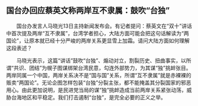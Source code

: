 ## 国台办回应蔡英文称两岸互不隶属：鼓吹“台独”
　　国台办发言人马晓光13日主持新闻发布会。有记者提问：蔡英文在“双十”讲话中首次提及两岸“互不隶属”，台湾学者担心，大陆方面可能会把这句话解读为“两国论”，让原本就已经十分严峻的两岸关系更显雪上加霜。请问大陆方面如何理解这段表述？

　　马晓光表示，这篇“讲话”鼓吹“台独”、煽动对立，割裂历史、扭曲事实，以所谓“共识、团结”为幌子图谋绑架台湾民意，勾连外部势力，为其谋“独”挑衅张目。两岸同属一个中国，两岸关系决不是“国与国”关系，所谓“互不隶属”就是赤裸裸的贩卖“两国论”。无论企图怎样包装“台独”分裂主张，都不能掩盖其分裂国家的邪恶用心。由此更加说明，是民进党当局的谋“独”挑衅造成当前两岸关系紧张动荡，威胁台海地区和平稳定。我们打击遏制“台独”，是完全必要的正义之举。  

